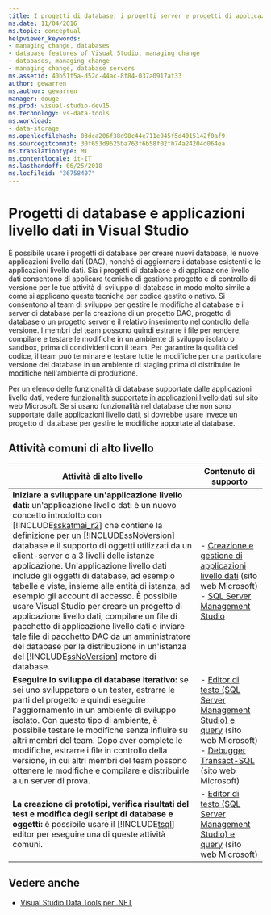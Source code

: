 ```yaml
---
title: I progetti di database, i progetti server e progetti di applicazione livello dati in Visual Studio
ms.date: 11/04/2016
ms.topic: conceptual
helpviewer_keywords:
- managing change, databases
- database features of Visual Studio, managing change
- databases, managing change
- managing change, database servers
ms.assetid: 40b51f5a-d52c-44ac-8f84-037a0917af33
author: gewarren
ms.author: gewarren
manager: douge
ms.prod: visual-studio-dev15
ms.technology: vs-data-tools
ms.workload:
- data-storage
ms.openlocfilehash: 03dca206f38d98c44e711e945f5d4015142f0af9
ms.sourcegitcommit: 30f653d9625ba763f6b58f02fb74a24204d064ea
ms.translationtype: MT
ms.contentlocale: it-IT
ms.lasthandoff: 06/25/2018
ms.locfileid: "36758407"
---
```

# <a name="database-projects-and-data-tier-applications-in-visual-studio"></a>Progetti di database e applicazioni livello dati in Visual Studio
È possibile usare i progetti di database per creare nuovi database, le nuove applicazioni livello dati (DAC), nonché di aggiornare i database esistenti e le applicazioni livello dati. Sia i progetti di database e di applicazione livello dati consentono di applicare tecniche di gestione progetto e di controllo di versione per le tue attività di sviluppo di database in modo molto simile a come si applicano queste tecniche per codice gestito o nativo. Si consentono al team di sviluppo per gestire le modifiche al database e i server di database per la creazione di un progetto DAC, progetto di database o un progetto server e il relativo inserimento nel controllo della versione. I membri del team possono quindi estrarre i file per rendere, compilare e testare le modifiche in un ambiente di sviluppo isolato o sandbox, prima di condividerli con il team. Per garantire la qualità del codice, il team può terminare e testare tutte le modifiche per una particolare versione del database in un ambiente di staging prima di distribuire le modifiche nell'ambiente di produzione.

Per un elenco delle funzionalità di database supportate dalle applicazioni livello dati, vedere [funzionalità supportate in applicazioni livello dati](http://go.microsoft.com/fwlink/?LinkId=164239) sul sito web Microsoft. Se si usano funzionalità nel database che non sono supportate dalle applicazioni livello dati, si dovrebbe usare invece un progetto di database per gestire le modifiche apportate al database.

## <a name="common-high-level-tasks"></a>Attività comuni di alto livello

|Attività di alto livello|Contenuto di supporto|
|----------------------|------------------------|
|**Iniziare a sviluppare un'applicazione livello dati:** un'applicazione livello dati è un nuovo concetto introdotto con [!INCLUDE[sskatmai_r2](../data-tools/includes/sskatmai_r2_md.md)] che contiene la definizione per un [!INCLUDE[ssNoVersion](../data-tools/includes/ssnoversion_md.md)] database e il supporto di oggetti utilizzati da un client-server o a 3 livelli delle istanze applicazione. Un'applicazione livello dati include gli oggetti di database, ad esempio tabelle e viste, insieme alle entità di istanza, ad esempio gli account di accesso. È possibile usare Visual Studio per creare un progetto di applicazione livello dati, compilare un file di pacchetto di applicazione livello dati e inviare tale file di pacchetto DAC da un amministratore del database per la distribuzione in un'istanza del [!INCLUDE[ssNoVersion](../data-tools/includes/ssnoversion_md.md)] motore di database.|-   [Creazione e gestione di applicazioni livello dati](http://go.microsoft.com/fwlink/?LinkId=160741) (sito web Microsoft)<br />-   [SQL Server Management Studio](http://go.microsoft.com/fwlink/?LinkId=227328)|
|**Eseguire lo sviluppo di database iterativo:** se sei uno sviluppatore o un tester, estrarre le parti del progetto e quindi eseguire l'aggiornamento in un ambiente di sviluppo isolato. Con questo tipo di ambiente, è possibile testare le modifiche senza influire su altri membri del team. Dopo aver complete le modifiche, estrarre i file in controllo della versione, in cui altri membri del team possono ottenere le modifiche e compilare e distribuirle a un server di prova.|-   [Editor di testo (SQL Server Management Studio) e query](http://go.microsoft.com/fwlink/?LinkId=227327) (sito web Microsoft)<br />-   [Debugger Transact-SQL](http://go.microsoft.com/fwlink/?LinkId=227324) (sito web Microsoft)|
|**La creazione di prototipi, verifica risultati del test e modifica degli script di database e oggetti:** è possibile usare il [!INCLUDE[tsql](../data-tools/includes/tsql_md.md)] editor per eseguire una di queste attività comuni.|-   [Editor di testo (SQL Server Management Studio) e query](http://go.microsoft.com/fwlink/?LinkId=227327) (sito web Microsoft)|

## <a name="see-also"></a>Vedere anche

- [Visual Studio Data Tools per .NET](../data-tools/visual-studio-data-tools-for-dotnet.md)
